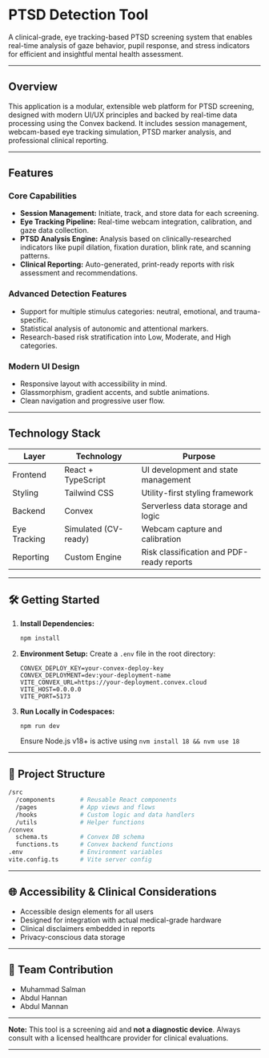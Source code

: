 #  PTSD Detection Tool 

A clinical-grade, eye tracking-based PTSD screening system that enables real-time analysis of gaze behavior, pupil response, and stress indicators for efficient and insightful mental health assessment.

---

## Overview

This application is a modular, extensible web platform for PTSD screening, designed with modern UI/UX principles and backed by real-time data processing using the Convex backend. It includes session management, webcam-based eye tracking simulation, PTSD marker analysis, and professional clinical reporting.

---

##  Features

### Core Capabilities

* **Session Management:** Initiate, track, and store data for each screening.
* **Eye Tracking Pipeline:** Real-time webcam integration, calibration, and gaze data collection.
* **PTSD Analysis Engine:** Analysis based on clinically-researched indicators like pupil dilation, fixation duration, blink rate, and scanning patterns.
* **Clinical Reporting:** Auto-generated, print-ready reports with risk assessment and recommendations.

### Advanced Detection Features

* Support for multiple stimulus categories: neutral, emotional, and trauma-specific.
* Statistical analysis of autonomic and attentional markers.
* Research-based risk stratification into Low, Moderate, and High categories.

### Modern UI Design

* Responsive layout with accessibility in mind.
* Glassmorphism, gradient accents, and subtle animations.
* Clean navigation and progressive user flow.

---

##  Technology Stack

| Layer        | Technology           | Purpose                                   |
| ------------ | -------------------- | ----------------------------------------- |
| Frontend     | React + TypeScript   | UI development and state management       |
| Styling      | Tailwind CSS         | Utility-first styling framework           |
| Backend      | Convex               | Serverless data storage and logic         |
| Eye Tracking | Simulated (CV-ready) | Webcam capture and calibration            |
| Reporting    | Custom Engine        | Risk classification and PDF-ready reports |

---

## 🛠️ Getting Started

1. **Install Dependencies:**

   ```bash
   npm install
   ```

2. **Environment Setup:**
   Create a `.env` file in the root directory:

   ```env
   CONVEX_DEPLOY_KEY=your-convex-deploy-key
   CONVEX_DEPLOYMENT=dev:your-deployment-name
   VITE_CONVEX_URL=https://your-deployment.convex.cloud
   VITE_HOST=0.0.0.0
   VITE_PORT=5173
   ```

3. **Run Locally in Codespaces:**

   ```bash
   npm run dev
   ```

   Ensure Node.js v18+ is active using `nvm install 18 && nvm use 18`

---

## 🔧 Project Structure

```bash
/src
  /components       # Reusable React components
  /pages            # App views and flows
  /hooks            # Custom logic and data handlers
  /utils            # Helper functions
/convex
  schema.ts         # Convex DB schema
  functions.ts      # Convex backend functions
.env                # Environment variables
vite.config.ts      # Vite server config
```

---

## 🌐 Accessibility & Clinical Considerations

* Accessible design elements for all users
* Designed for integration with actual medical-grade hardware
* Clinical disclaimers embedded in reports
* Privacy-conscious data storage

---

## 🌟 Team Contribution

* Muhammad Salman
* Abdul Hannan
* Abdul Mannan

---

**Note:** This tool is a screening aid and **not a diagnostic device**. Always consult with a licensed healthcare provider for clinical evaluations.


---
